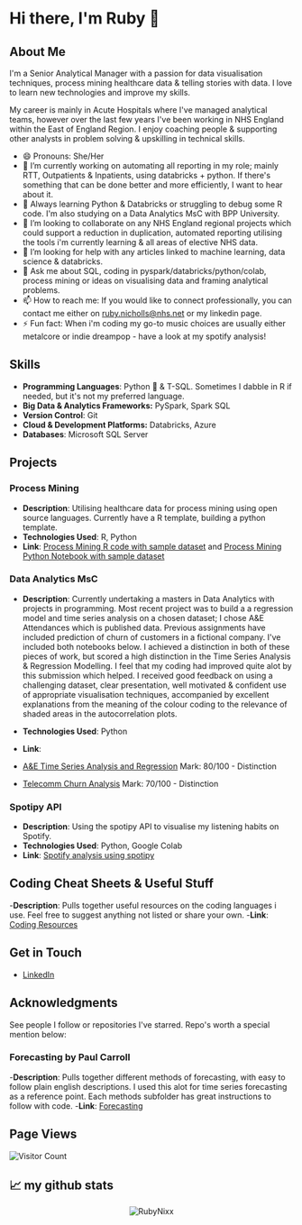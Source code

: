 <!--
**RubyNixx/RubyNixx** is a ✨ _special_ ✨ repository because its `README.md` (this file) appears on your GitHub profile.
-->
# Hi there, I'm Ruby 👋

## About Me

I'm a Senior Analytical Manager with a passion for data visualisation techniques, process mining healthcare data & telling stories with data. I love to learn new technologies and improve my skills.

My career is mainly in Acute Hospitals where I've managed analytical teams, however over the last few years I've been working in NHS England within the East of England Region. I enjoy coaching people & supporting other analysts in problem solving & upskilling in technical skills.

- 😄 Pronouns: She/Her
- 🔭 I’m currently working on automating all reporting in my role; mainly RTT, Outpatients & Inpatients, using databricks + python. If there's something that can be done better and more efficiently, I want to hear about it.
- 🌱 Always learning Python & Databricks or struggling to debug some R code. I'm also studying on a Data Analytics MsC with BPP University.
- 👯 I’m looking to collaborate on any NHS England regional projects which could support a reduction in duplication, automated reporting utilising the tools i'm currently learning & all areas of elective NHS data.
- 🤔 I’m looking for help with any articles linked to machine learning, data science & databricks.
- 💬 Ask me about SQL, coding in pyspark/databricks/python/colab, process mining or ideas on visualising data and framing analytical problems.
- 📫 How to reach me: If you would like to connect professionally, you can contact me either on ruby.nicholls@nhs.net or my linkedin page.
- ⚡ Fun fact: When i'm coding my go-to music choices are usually either metalcore or indie dreampop - have a look at my spotify analysis!

## Skills

- **Programming Languages**: Python :snake: & T-SQL. Sometimes I dabble in R if needed, but it's not my preferred language.
- **Big Data & Analytics Frameworks:** PySpark, Spark SQL
- **Version Control**: Git
- **Cloud & Development Platforms:** Databricks, Azure
- **Databases**: Microsoft SQL Server

## Projects

### Process Mining
- **Description**: Utilising healthcare data for process mining using open source languages. Currently have a R template, building a python template.
- **Technologies Used**: R, Python
- **Link**: [Process Mining R code with sample dataset](https://github.com/RubyNixx/Process_Mining_R_Healthcare) and [Process Mining Python Notebook with sample dataset](https://github.com/RubyNixx/Process_Mining_Python_Healthcare)

### Data Analytics MsC
- **Description**: Currently undertaking a masters in Data Analytics with projects in programming. Most recent project was to build a a regression model and time series analysis on a chosen dataset; I chose A&E Attendances which is published data. Previous assignments have included prediction of churn of customers in a fictional company. I've included both notebooks below. I achieved a distinction in both of these pieces of work, but scored a high distinction in the Time Series Analysis & Regression Modelling. I feel that my coding had improved quite alot by this submission which helped. I received good feedback on using a challenging dataset, clear presentation, well motivated & confident use of appropriate visualisation techniques, accompanied by excellent explanations from the meaning of the colour coding to the relevance of shaded areas in the autocorrelation plots.

- **Technologies Used**: Python
- **Link**:

- [A&E Time Series Analysis and Regression](https://github.com/RubyNixx/Time_Series_And_Regression)
Mark: 80/100 - Distinction

- [Telecomm Churn Analysis](https://github.com/RubyNixx/BPP_Telecomm_Churn)
Mark: 70/100 - Distinction

### Spotipy API
- **Description**: Using the spotipy API to visualise my listening habits on Spotify.
- **Technologies Used**: Python, Google Colab
- **Link**: [Spotify analysis using spotipy](https://github.com/RubyNixx/spotify_analysis_using_spotipy)

## Coding Cheat Sheets & Useful Stuff
-**Description**: Pulls together useful resources on the coding languages i use. Feel free to suggest anything not listed or share your own.
-**Link**: [Coding Resources](https://github.com/RubyNixx/coding_resources)

## Get in Touch

- [LinkedIn](https://www.linkedin.com/in/rubynix/)

## Acknowledgments

See people I follow or repositories I've starred. Repo's worth a special mention below:

### Forecasting by Paul Carroll
-**Description**: Pulls together different methods of forecasting, with easy to follow plain english descriptions. I used this alot for time series forecasting as a reference point. Each methods subfolder has great instructions to follow with code.
-**Link**: [Forecasting](https://github.com/pauldcarroll/Forecasting.git)

## Page Views

![Visitor Count](https://profile-counter.glitch.me/{RubyNixx}/count.svg)

## 📈 my github stats

<p align="center"> <img src="https://github-readme-stats.vercel.app/api?username=RubyNixx&show_icons=true&theme=gotham" alt="RubyNixx" />
